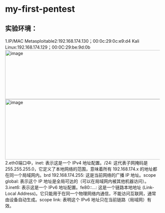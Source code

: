 # my-first-pentest
## 实验环境：
1.IP/MAC
Metasploitable2:192.168.174.130；00:0c:29:0c:e9:d4
Kali Linux:192.168.174.129；00:0C:29:be:9d:0b
<img width="600" height="160" alt="image" src="https://github.com/user-attachments/assets/7e4115b6-46e4-41a9-9d05-c3c1878763a8" />
<img width="795" height="197" alt="image" src="https://github.com/user-attachments/assets/c05fcb3b-739b-45e2-af64-d9eb5e3cb1b4" />
2.eth0端口中，inet: 表示这是一个 IPv4 地址配置。/24: 这代表子网掩码是 255.255.255.0，它定义了本地网络的范围，意味着所有 192.168.174.x 的地址都在同一个局域网内。brd 192.168.174.255: 这是当前网络的广播 IP 地址。scope global: 表示这个 IP 地址是全局可达的（可以在局域网内被其他机器访问）。
3.inet6: 表示这是一个 IPv6 地址配置。fe80::...: 这是一个链路本地地址 (Link-Local Address)。它只能用于在同一个物理网络内通信，不能访问互联网，通常由设备自动生成。scope link: 表明这个 IPv6 地址只在当前链路（局域网）有效。
